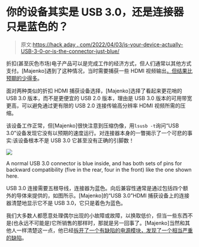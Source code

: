 # 你的设备其实是 USB 3.0，还是连接器只是蓝色的？

> 原文:[https://hack aday . com/2022/04/03/is-your-device-actually-USB-3-0-or-is-the-connector-just-blue/](https://hackaday.com/2022/04/03/is-your-device-actually-usb-3-0-or-is-the-connector-just-blue/)

折扣(甚至灰色市场)电子产品可以是完成工作的经济方式，但人们通常以其他方式支付。[Majenko]遇到了这种情况，当时需要捕获一些 HDMI 视频输出[，但结果比预期的少得多](https://majenko.co.uk/blog/our-blog-1/usb-3-0-blues-56)。

面对两种类似的折扣 HDMI 捕获设备选择，[Majenko]选择了看起来更花哨的 USB 3.0 版本，而不是更便宜的 USB 2.0 版本，理由是 USB 3.0 版本的可用带宽更高，可以避免通过更有限的 USB 2.0 连接传输高分辨率 HDMI 视频所需的压缩。

该设备工作正常，但[Majenko]很快注意到压缩伪像，用`lsusb -t`询问“USB 3.0”设备发现它没有以预期的速度运行。对连接器本身的一瞥揭示了一个可悲的事实:该设备根本不是 USB 3.0 它甚至没有正确的引脚数！

[![](../Images/337a81875d1c2ae9fed93e9104600142.png)](https://hackaday.com/wp-content/uploads/2022/04/USB-3.0-connector-with-both-sets-of-pins.jpg)

A normal USB 3.0 connector is blue inside, and has both sets of pins for backward compatibility (five in the rear, four in the front) like the one shown here.

USB 3.0 连接需要五根导线，连接器为蓝色。向后兼容性通常是通过包括四个额外的导体来提供的，如图所示。[Majenko]的“USB 3.0”HDMI 捕获设备上的连接器清楚地显示它不是 USB 3.0，它只是着色为蓝色。

我们大多数人都愿意处理偶尔出现的小故障或故障，以换取低价，但当一些东西不是(也永远不可能是)它所销售的那样时，那就是另一回事了。[Majenko]当然和其他人一样清楚这一点，他已经[拆开了一个有缺陷的电源模块，发现了一个相当严重的缺陷](https://hackaday.com/2021/10/05/investigating-a-defective-usb-power-bank-module/)。